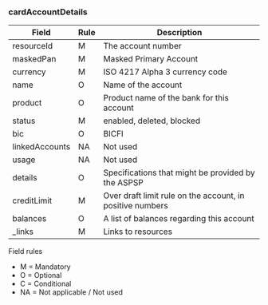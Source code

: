 ### cardAccountDetails


| Field             | Rule  | Description                                               |
| ----------------- | ----- | --------------------------------------------------------- |
| resourceId        | M     | The account number                                        |
| maskedPan         | M     | Masked Primary Account                                    |
| currency          | M     | ISO 4217 Alpha 3 currency code                            |
| name              | O     | Name of the account                                       |
| product           | O     | Product name of the bank for this account                 |
| status            | M     | enabled, deleted, blocked                                 |
| bic               | O     | BICFI                                                     |
| linkedAccounts    | NA    | Not used                                                  |  
| usage             | NA    | Not used                                                  |
| details           | O     | Specifications that might be provided by the ASPSP        |
| creditLimit       | M     | Over draft limit rule on the account, in positive numbers |
| balances          | O     | A list of balances regarding this account                 |
| _links            | M     | Links to resources                                        |

Field rules
* M = Mandatory
* O = Optional
* C = Conditional
* NA = Not applicable / Not used
